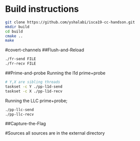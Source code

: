 # Build instructions
```sh
git clone https://github.com/yshalabi/isca19-cc-handson.git
mkdir build
cd build
cmake ..
make
```
#covert-channels
##Flush-and-Reload
```sh
./fr-send FILE
./fr-recv FILE
```

##Prime-and-probe
Running the l1d prime+probe
```sh
# Y,X are sibling threads
taskset -c Y ./pp-l1d-send
taskset -c X ./pp-l1d-recv
```

Running the LLC prime+probe;
```sh
./pp-llc-send
./pp-llc-recv
```

##Capture-the-Flag

#Sources
all sources are in the external directory
